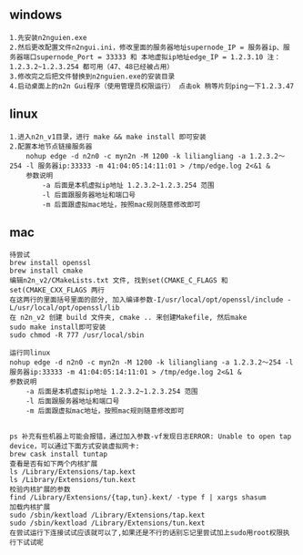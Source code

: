## windows
    1.先安装n2nguien.exe
    2.然后更改配置文件n2ngui.ini，修改里面的服务器地址supernode_IP = 服务器ip、服务器端口supernode_Port = 33333 和 本地虚拟ip地址edge_IP = 1.2.3.10 注：1.2.3.2~1.2.3.254 都可用（47、48已经被占用）
    3.修改完之后把文件替换到n2nguien.exe的安装目录
    4.启动桌面上的n2n Gui程序（使用管理员权限运行） 点击ok 稍等片刻ping一下1.2.3.47
## linux
    1.进入n2n_v1目录，进行 make && make install 即可安装
    2.配置本地节点链接服务器
        nohup edge -d n2n0 -c myn2n -M 1200 -k liliangliang -a 1.2.3.2～254 -l 服务器ip:33333 -m 41:04:05:14:11:01 > /tmp/edge.log 2<&1 &
        参数说明 
            -a 后面是本机虚拟ip地址 1.2.3.2~1.2.3.254 范围
            -l 后面跟服务器地址和端口号
            -m 后面跟虚拟mac地址，按照mac规则随意修改即可
## mac
    待尝试
    brew install openssl
    brew install cmake
    编辑n2n_v2/CMakeLists.txt 文件, 找到set(CMAKE_C_FLAGS 和set(CMAKE_CXX_FLAGS 两行
    在这两行的里面括号里面的部分, 加入编译参数-I/usr/local/opt/openssl/include -L/usr/local/opt/openssl/lib
    在 n2n_v2 创建 build 文件夹, cmake .. 来创建Makefile, 然后make
    sudo make install即可安装
    sudo chmod -R 777 /usr/local/sbin
    
    运行同linux
    nohup edge -d n2n0 -c myn2n -M 1200 -k liliangliang -a 1.2.3.2～254 -l 服务器ip:33333 -m 41:04:05:14:11:01 > /tmp/edge.log 2<&1 &
    参数说明 
        -a 后面是本机虚拟ip地址 1.2.3.2~1.2.3.254 范围
        -l 后面跟服务器地址和端口号
        -m 后面跟虚拟mac地址，按照mac规则随意修改即可


    ps 补充有些机器上可能会报错，通过加入参数-vf发现日志ERROR: Unable to open tap device，可以通过下面方式安装虚拟网卡:
    brew cask install tuntap
    查看是否有如下两个内核扩展
    ls /Library/Extensions/tap.kext
    ls /Library/Extensions/tun.kext
    校验内核扩展的参数
    find /Library/Extensions/{tap,tun}.kext/ -type f | xargs shasum
    加载内核扩展
    sudo /sbin/kextload /Library/Extensions/tap.kext
    sudo /sbin/kextload /Library/Extensions/tun.kext
    在尝试运行下连接试试应该就可以了,如果还是不行的话别忘记里尝试加上sudo用root权限执行下试试呢
